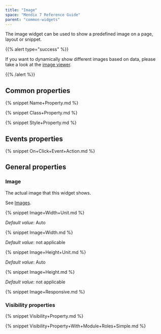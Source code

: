 ```yaml
---
title: "Image"
space: "Mendix 7 Reference Guide"
parent: "common-widgets"
---
```



The image widget can be used to show a predefined image on a page, layout or snippet.

{{% alert type="success" %}}

If you want to dynamically show different images based on data, please take a look at the [image viewer](image-viewer).

{{% /alert %}}

## Common properties

{% snippet Name+Property.md %}

{% snippet Class+Property.md %}

{% snippet Style+Property.md %}

## Events properties

{% snippet On+Click+Event+Action.md %}

## General properties

### Image

The actual image that this widget shows.

See [Images](images).

{% snippet Image+Width+Unit.md %}

_Default value_: Auto

{% snippet Image+Width.md %}

_Default value_: not applicable

{% snippet Image+Height+Unit.md %}

_Default value_: Auto

{% snippet Image+Height.md %}

_Default value_: not applicable

{% snippet Image+Responsive.md %}

### Visibility properties

{% snippet Visibility+Property.md %}

{% snippet Visibility+Property+With+Module+Roles+Simple.md %}
